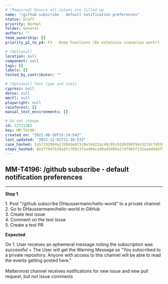 ```yaml
---
# (Required) Ensure all values are filled up
name: "/github subscribe - default notification preferences"
status: Draft
priority: Normal
folder: General
authors: ""
team_ownership: []
priority_p1_to_p4: P3 - Deep Functions (Do extensive scenarios work?)

# (Optional)
location: null
component: null
tags: []
labels: []
tested_by_contributor: ""

# (Optional) Test type and tools
cypress: null
detox: null
mmctl: null
playwright: null
rainforest: []
manual_test_environments: []

# Do not change
id: 13721382
key: MM-T4196
created_on: "2021-08-30T15:24:54Z"
last_updated: "2022-12-01T21:10:53Z"
case_hashed: 5a5729294da17d06de871c0e7e622ac48c95c6186d90f94c527dc7493085509855bd5ad2d6b9417fe10af52f95b9794c
steps_hashed: 8ed7f947b38a4fc769c3faad94cad0ad5408a174f9b5f132aaed6ddf5f6de3674429c01657be3fd32facb26ae5794591
---
```


<!-- (Auto-generated) Based on frontmatter's "key" and "name" -->

## MM-T4196: /github subscribe - default notification preferences

---

**Step 1**

1\. Post "/github subscribe DHaussermann/hello-world" to a private channel\
2\. Go to DHaussermann/hello-world in GitHub\
3\. Create test issue\
4\. Comment on the test issue\
5\. Create a test PR

**Expected**

On 1. User receives an ephemeral message noting the subscription was successful + The User will get the Warning Message as "You subscribed to a private repository. Anyone with access to this channel will be able to read the events getting posted here."\
\
Mattermost channel receives notifications for new issue and new pull request, but not issue comments
